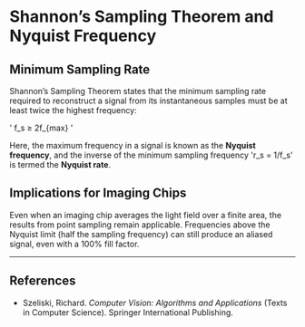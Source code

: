# Shannon’s Sampling Theorem and Nyquist Frequency

## Minimum Sampling Rate

Shannon’s Sampling Theorem states that the minimum sampling rate required to reconstruct a signal from its instantaneous samples must be at least twice the highest frequency:

' 
f_s ≥ 2f_{max} 
'

Here, the maximum frequency in a signal is known as the **Nyquist frequency**, and the inverse of the minimum sampling frequency 'r_s = 1/f_s' is termed the **Nyquist rate**.

## Implications for Imaging Chips

Even when an imaging chip averages the light field over a finite area, the results from point sampling remain applicable. Frequencies above the Nyquist limit (half the sampling frequency) can still produce an aliased signal, even with a 100% fill factor.

---

## References

- Szeliski, Richard. *Computer Vision: Algorithms and Applications* (Texts in Computer Science). Springer International Publishing.

